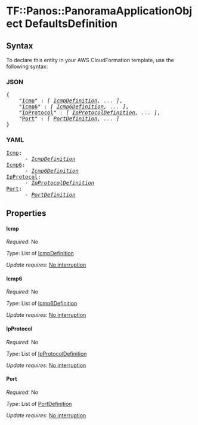 # TF::Panos::PanoramaApplicationObject DefaultsDefinition

## Syntax

To declare this entity in your AWS CloudFormation template, use the following syntax:

### JSON

<pre>
{
    "<a href="#icmp" title="Icmp">Icmp</a>" : <i>[ <a href="icmpdefinition.md">IcmpDefinition</a>, ... ]</i>,
    "<a href="#icmp6" title="Icmp6">Icmp6</a>" : <i>[ <a href="icmp6definition.md">Icmp6Definition</a>, ... ]</i>,
    "<a href="#ipprotocol" title="IpProtocol">IpProtocol</a>" : <i>[ <a href="ipprotocoldefinition.md">IpProtocolDefinition</a>, ... ]</i>,
    "<a href="#port" title="Port">Port</a>" : <i>[ <a href="portdefinition.md">PortDefinition</a>, ... ]</i>
}
</pre>

### YAML

<pre>
<a href="#icmp" title="Icmp">Icmp</a>: <i>
      - <a href="icmpdefinition.md">IcmpDefinition</a></i>
<a href="#icmp6" title="Icmp6">Icmp6</a>: <i>
      - <a href="icmp6definition.md">Icmp6Definition</a></i>
<a href="#ipprotocol" title="IpProtocol">IpProtocol</a>: <i>
      - <a href="ipprotocoldefinition.md">IpProtocolDefinition</a></i>
<a href="#port" title="Port">Port</a>: <i>
      - <a href="portdefinition.md">PortDefinition</a></i>
</pre>

## Properties

#### Icmp

_Required_: No

_Type_: List of <a href="icmpdefinition.md">IcmpDefinition</a>

_Update requires_: [No interruption](https://docs.aws.amazon.com/AWSCloudFormation/latest/UserGuide/using-cfn-updating-stacks-update-behaviors.html#update-no-interrupt)

#### Icmp6

_Required_: No

_Type_: List of <a href="icmp6definition.md">Icmp6Definition</a>

_Update requires_: [No interruption](https://docs.aws.amazon.com/AWSCloudFormation/latest/UserGuide/using-cfn-updating-stacks-update-behaviors.html#update-no-interrupt)

#### IpProtocol

_Required_: No

_Type_: List of <a href="ipprotocoldefinition.md">IpProtocolDefinition</a>

_Update requires_: [No interruption](https://docs.aws.amazon.com/AWSCloudFormation/latest/UserGuide/using-cfn-updating-stacks-update-behaviors.html#update-no-interrupt)

#### Port

_Required_: No

_Type_: List of <a href="portdefinition.md">PortDefinition</a>

_Update requires_: [No interruption](https://docs.aws.amazon.com/AWSCloudFormation/latest/UserGuide/using-cfn-updating-stacks-update-behaviors.html#update-no-interrupt)

